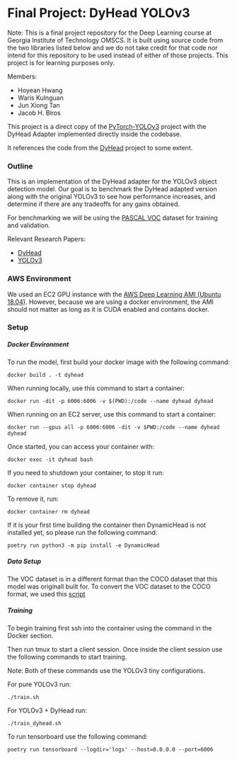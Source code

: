 # Final Project: DyHead YOLOv3

Note: This is a final project repository for the Deep Learning course at Georgia Institute of Technology OMSCS.  It is built using source code from the two libraries listed below and we do not take credit for that code nor intend for this repository to be used instead of either of those projects.  This project is for learning purposes only.

Members:
-	Hoyean Hwang
-	Waris Kulnguan
-	Jun Xiong Tan
-	Jacob H. Biros

This project is a direct copy of the [PyTorch-YOLOv3](https://github.com/eriklindernoren/PyTorch-YOLOv3) project with the DyHead Adapter implemented directly inside the codebase.

It references the code from the [DyHead](https://github.com/microsoft/DynamicHead/tree/master/dyhead) project to some extent.

### Outline

This is an implementation of the DyHead adapter for the YOLOv3 object detection model.  Our goal is to benchmark the DyHead adapted version along with the original YOLOv3 to see how performance increases, and determine if there are any tradeoffs for any gains obtained.

For benchmarking we will be using the [PASCAL VOC](http://host.robots.ox.ac.uk/pascal/VOC/) dataset for training and validation.

Relevant Research Papers:

- [DyHead](https://arxiv.org/pdf/2106.08322v1.pdf)
- [YOLOv3](https://arxiv.org/pdf/1804.02767.pdf)

### AWS Environment

We used an EC2 GPU instance with the [AWS Deep Learning AMI (Ubuntu 18.04)](https://aws.amazon.com/marketplace/pp/prodview-x5nivojpquy6y).
However, because we are using a docker environment, the AMI should not matter as long as it is CUDA enabled and contains docker.

### Setup

##### Docker Environment

To run the model, first build your docker image with the following command:

```
docker build . -t dyhead
```

When running locally, use this command to start a container:

```
docker run -dit -p 6006:6006 -v $(PWD):/code --name dyhead dyhead
```

When running on an EC2 server, use this command to start a container:

```
docker run --gpus all -p 6006:6006 -dit -v $PWD:/code --name dyhead dyhead
```

Once started, you can access your container with:

```
docker exec -it dyhead bash
```

If you need to shutdown your container, to stop it run:

```
docker container stop dyhead
```

To remove it, run:

```
docker container rm dyhead
```

If it is your first time building the container then DynamicHead is not installed yet, so please run the following command:

```
poetry run python3 -m pip install -e DynamicHead
```

##### Data Setup

The VOC dataset is in a different format than the COCO dataset that this model was originall built for.  To convert the VOC dataset to the COCO format, we used this [script](https://github.com/TannerGilbert/YOLO-Tutorials/blob/master/YOLO-Object-Detection-in-PyTorch/convert_voc_to_yolo.py)

##### Training

To begin training first ssh into the container using the command in the Docker section.

Then run tmux to start a client session.  Once inside the client session use the following commands to start training.

Note: Both of these commands use the YOLOv3 tiny configurations.

For pure YOLOv3 run:

```
./train.sh
```

For YOLOv3 + DyHead run:

```
./train_dyhead.sh
```

To run tensorboard use the following command:

```
poetry run tensorboard --logdir='logs' --host=0.0.0.0 --port=6006
```



